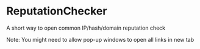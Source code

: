 # ReputationChecker
A short way to open common IP/hash/domain reputation check

Note: You might need to allow pop-up windows to open all links in new tab

